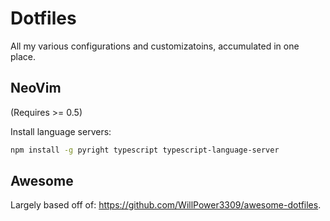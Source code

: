 # Dotfiles
All my various configurations and customizatoins, accumulated in one place.

## NeoVim
(Requires >= 0.5)

Install language servers:

```bash
npm install -g pyright typescript typescript-language-server
```

## Awesome
Largely based off of: https://github.com/WillPower3309/awesome-dotfiles.

